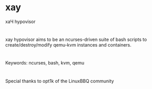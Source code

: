 # xay
xaЧ hypovisor
#
xay hypovisor aims to be an ncurses-driven suite of bash scripts to create/destroy/modify qemu-kvm instances and containers.
#
Keywords: ncurses, bash, kvm, qemu
#
Special thanks to opt1k of the LinuxBBQ community
#
